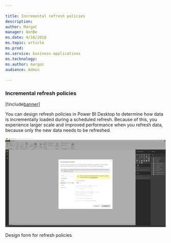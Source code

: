 ```yaml
---

title: Incremental refresh policies
description: 
author: MargoC
manager: AnnBe
ms.date: 4/16/2018
ms.topic: article
ms.prod: 
ms.service: business-applications
ms.technology: 
ms.author: margoc
audience: Admin

---
```

### Incremental refresh policies

[!include[banner](../../includes/banner.md)]




You can design refresh policies in Power BI Desktop to determine how data is
incrementally loaded during a scheduled refresh. Because of this, you experience
larger scale and improved performance when you refresh data, because only the
new data needs to be refreshed.

![A screenshot showing the design form for refresh policies](media/incremental-refresh-policies-1.png "A screenshot showing the design form for refresh policies")
<!-- picture -->


Design form for refresh policies
